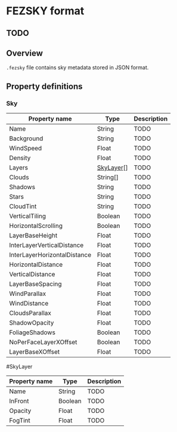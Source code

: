 # FEZSKY format

## TODO

## Overview

`.fezsky` file contains sky metadata stored in JSON format.

## Property definitions

### Sky

|Property name|Type|Description|
|-|-|-|
|Name|String|TODO|
|Background|String|TODO|
|WindSpeed|Float|TODO|
|Density|Float|TODO|
|Layers|[SkyLayer](#skylayer)[]|TODO|
|Clouds|String[]|TODO|
|Shadows|String|TODO|
|Stars|String|TODO|
|CloudTint|String|TODO|
|VerticalTiling|Boolean|TODO|
|HorizontalScrolling|Boolean|TODO|
|LayerBaseHeight|Float|TODO|
|InterLayerVerticalDistance|Float|TODO|
|InterLayerHorizontalDistance|Float|TODO|
|HorizontalDistance|Float|TODO|
|VerticalDistance|Float|TODO|
|LayerBaseSpacing|Float|TODO|
|WindParallax|Float|TODO|
|WindDistance|Float|TODO|
|CloudsParallax|Float|TODO|
|ShadowOpacity|Float|TODO|
|FoliageShadows|Boolean|TODO|
|NoPerFaceLayerXOffset|Boolean|TODO|
|LayerBaseXOffset|Float|TODO|

#SkyLayer

|Property name|Type|Description|
|-|-|-|
|Name|String|TODO|
|InFront|Boolean|TODO|
|Opacity|Float|TODO|
|FogTint|Float|TODO|

